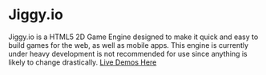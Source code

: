 # Jiggy.io
Jiggy.io is a HTML5 2D Game Engine designed to make it quick and easy to build games for the web, as well as mobile apps.  This engine is currently under heavy development is not recommended for use since anything is likely to change drastically.
<a href="https://yuniyasha.github.io/Jiggy.io/" target="_blank">Live Demos Here</a>
